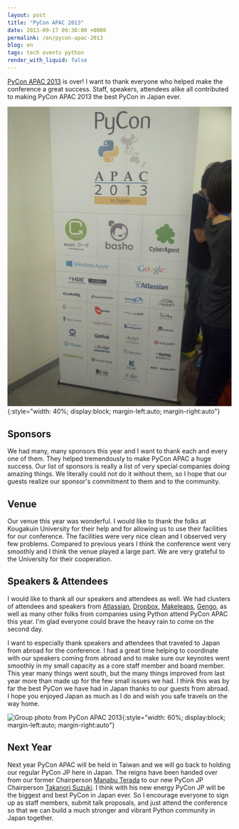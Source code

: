 ```yaml
---
layout: post
title: "PyCon APAC 2013"
date: 2013-09-17 09:30:00 +0000
permalink: /en/pycon-apac-2013
blog: en
tags: tech events python
render_with_liquid: false
---
```


[PyCon APAC 2013](http://apac-2013.pycon.jp/) is over\! I want to thank everyone
who helped make the conference a great success. Staff, speakers, attendees alike
all contributed to making PyCon APAC 2013 the best PyCon in Japan ever.

![PyCon APAC 2013 pop-up banner](/assets/images/710/2013-09-14_08.11.05_big.jpg){:style="width: 40%; display:block; margin-left:auto; margin-right:auto"}

## Sponsors

We had many, many sponsors this year and I want to thank each and every one of
them. They helped tremendously to make PyCon APAC a huge success. Our list of
sponsors is really a list of very special companies doing amazing things. We
literally could not do it without them, so I hope that our guests realize our
sponsor's commitment to them and to the community.

## Venue

Our venue this year was wonderful. I would like to thank the folks at Kougakuin
University for their help and for allowing us to use their facilities for our
conference. The facilities were very nice clean and I observed very few
problems. Compared to previous years I think the conference went very smoothly
and I think the venue played a large part. We are very grateful to the
University for their cooperation.

## Speakers & Attendees

I would like to thank all our speakers and attendees as well. We had clusters of
attendees and speakers from [Atlassian](http://www.atlassian.com/),
[Dropbox](http://dropbox.com/), [Makeleaps](http://www.makeleaps.com/en/),
[Gengo](http://gengo.com/), as well as many other folks from companies using
Python attend PyCon APAC this year. I'm glad everyone could brave the heavy rain
to come on the second day.

I want to especially thank speakers and attendees that traveled to Japan from
abroad for the conference. I had a great time helping to coordinate with our
speakers coming from abroad and to make sure our keynotes went smoothly in my
small capacity as a core staff member and board member. This year many things
went south, but the many things improved from last year more than made up for
the few small issues we had. I think this was by far the best PyCon we have had
in Japan thanks to our guests from abroad. I hope you enjoyed Japan as much as I
do and wish you safe travels on the way home.

![Group photo from PyCon APAC 2013](</assets/images/710/pyconapac2013-group-photo_(1).jpg>){:style="width: 60%; display:block; margin-left:auto; margin-right:auto"}

## Next Year

Next year PyCon APAC will be held in Taiwan and we will go back to holding our
regular PyCon JP here in Japan. The reigns have been handed over from our former
Chairperson [Manabu Terada](https://twitter.com/terapyon) to our new PyCon JP
Chairperson [Takanori Suzuki](https://twitter.com/takanory). I think with his
new energy PyCon JP will be the biggest and best PyCon in Japan ever. So I
encourage everyone to sign up as staff members, submit talk proposals, and just
attend the conference so that we can build a much stronger and vibrant Python
community in Japan together.
